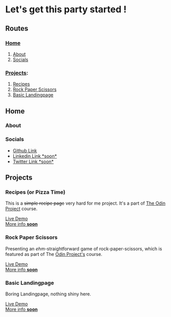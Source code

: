 # Let's get this party started !

## Routes

### [Home](#home)
1. [About](#about)
2. [Socials](#socials)

### [Projects](#projects):
1. [Recipes](#recipes)
2. [Rock Paper Scissors](#rock-paper-scissors)
3. [Basic Landingpage](#project-3)

## Home

### About

### Socials
- [Github Link](https://github.com/lukasdevit)
- [Linkedin Link \*soon*](#home)
- [Twitter Link \*soon*](#home)

## Projects

### Recipes (or Pizza Time)
This is a ~~simple recipe page~~ very hard for me project. It's a part of [The Odin Project](https://www.theodinproject.com/lessons/foundations-recipes) course.

[Live Demo](https://lukasdevit.github.io/odin-project/pizza-time)<br>
[More info **soon**]()


### Rock Paper Scissors
Presenting an *ehm*-straightforward game of rock-paper-scissors, which is featured as part of The [Odin Project's](https://www.theodinproject.com) course.

[Live Demo](https://lukasdevit.github.io/odin-project/rock-paper-scissors) <br>
[More info  **soon**]()

### Basic Landingpage
Boring Landingpage, nothing shiny here.

[Live Demo](https://lukasdevit.github.io/odin-project/landingpage)<br>
[More info  **soon**]()





